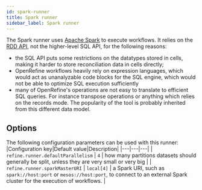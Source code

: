 ```yaml
---
id: spark-runner
title: Spark runner
sidebar_label: Spark runner
---
```



The Spark runner uses [Apache Spark](https://spark.apache.org/) to execute workflows. It relies on the [RDD API](https://spark.apache.org/docs/latest/rdd-programming-guide.html), not the higher-level SQL API, for the following reasons:
- the SQL API puts some restrictions on the datatypes stored in cells, making it harder to store reconciliation data in cells directly;
- OpenRefine workflows heavily rely on expression languages, which would act as unanalyzable code blocks for the SQL engine, which would not be able to optimize SQL execution sufficiently
- many of OpenRefine's operations are not easy to translate to efficient SQL queries. For instance transpose operations or anything which relies on the records mode. The popularity of the tool is probably inherited from this different data model.

## Options

The following configuration parameters can be used with this runner:
|Configuration key|Default value|Description|
|---|---|---|
| `refine.runner.defaultParallelism` | `4` | how many partitions datasets should generally be split, unless they are very small or very big |
| `refine.runner.sparkMasterURI` | `local[4]` | a Spark URI, such as `spark://host:port` or `mesos://host:port`, to connect to an external Spark cluster for the execution of workflows. |

